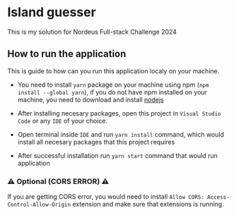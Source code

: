 # Island guesser

This is my solution for Nordeus Full-stack Challenge 2024

## How to run the application

This is guide to how can you run this application localy on your machine.

- You need to install `yarn` package on your machine using npm (`npm install --global yarn`),
  if you do not have npm installed on your machine, you need to download and install [nodejs](https://nodejs.org/en)

- After installing necesary packages, open this project in `Visual Studio Code` or any `IDE` of your choice.

- Open terminal inside `IDE` and run `yarn install` command, which would install all necesary packages that this project requires

- After successful installation run `yarn start` command that would run application

### ⚠️ Optional (CORS ERROR) ⚠️

If you are getting CORS error, you would need to install `Allow CORS: Access-Control-Allow-Origin` extension and make sure that extensions is running.
